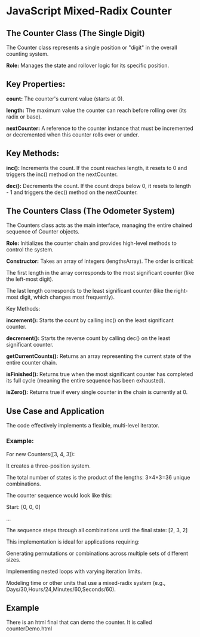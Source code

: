 # JavaScript Mixed-Radix Counter

## The Counter Class (The Single Digit)

The Counter class represents a single position or "digit" in the overall counting system.

**Role:** Manages the state and rollover logic for its specific position.

## Key Properties:

**count:** The counter's current value (starts at 0).

**length:** The maximum value the counter can reach before rolling over (its radix or base).

**nextCounter:** A reference to the counter instance that must be incremented or decremented when this counter rolls over or under.

## Key Methods:

**inc():** Increments the count. If the count reaches length, it resets to 0 and triggers the inc() method on the nextCounter.

**dec():** Decrements the count. If the count drops below 0, it resets to length - 1 and triggers the dec() method on the nextCounter.

## The Counters Class (The Odometer System)
The Counters class acts as the main interface, managing the entire chained sequence of Counter objects.

**Role:** Initializes the counter chain and provides high-level methods to control the system.

**Constructor:**  Takes an array of integers (lengthsArray). The order is critical:

The first length in the array corresponds to the most significant counter (like the left-most digit).

The last length corresponds to the least significant counter (like the right-most digit, which changes most frequently).

Key Methods:

**increment():** Starts the count by calling inc() on the least significant counter.

**decrement():** Starts the reverse count by calling dec() on the least significant counter.

**getCurrentCounts():** Returns an array representing the current state of the entire counter chain.

**isFinished():** Returns true when the most significant counter has completed its full cycle (meaning the entire sequence has been exhausted).

**isZero():** Returns true if every single counter in the chain is currently at 0.

## Use Case and Application
The code effectively implements a flexible, multi-level iterator.

### Example:

For new Counters([3, 4, 3]):

It creates a three-position system.

The total number of states is the product of the lengths: 3×4×3=36 unique combinations.

The counter sequence would look like this:

Start: [0, 0, 0]

...

The sequence steps through all combinations until the final state: [2, 3, 2]

This implementation is ideal for applications requiring:

Generating permutations or combinations across multiple sets of different sizes.

Implementing nested loops with varying iteration limits.

Modeling time or other units that use a mixed-radix system (e.g., Days/30,Hours/24,Minutes/60,Seconds/60).

## Example

There is an html final that can demo the counter.  It is called
counterDemo.html

